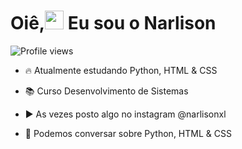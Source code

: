 <h1 align="left">Oiê,<img src="https://raw.githubusercontent.com/kaueMarques/kaueMarques/master/hi.gif" height="30px"> Eu sou o Narlison</h1>
<p align="left"> <img src="https://komarev.com/ghpvc/?username=narlison&color=yellow" alt="Profile views" /> </p>

- 🔥 Atualmente estudando Python, HTML & CSS

- 📚 Curso Desenvolvimento de Sistemas

- ▶️ As vezes posto algo no instagram @narlisonxl

- 💬 Podemos conversar sobre Python, HTML & CSS

<!--

